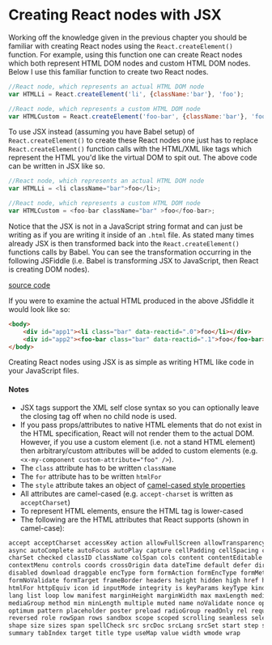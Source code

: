 # Creating React nodes with JSX

Working off the knowledge given in the previous chapter you should be familiar with creating React nodes using the `React.createElement()` function. For example, using this function one can create React nodes which both represent  HTML DOM nodes and custom HTML DOM nodes. Below I use this familiar function to create two React nodes.

```js
//React node, which represents an actual HTML DOM node
var HTMLLi = React.createElement('li', {className:'bar'}, 'foo');

//React node, which represents a custom HTML DOM node
var HTMLCustom = React.createElement('foo-bar', {className:'bar'}, 'foo');
```

To use JSX instead (assuming you have Babel setup) of `React.createElement()` to create these React nodes one just has to replace `React.createElement()` function calls with the HTML/XML like tags which represent the HTML you'd like the virtual DOM to spit out. The above code can be written in JSX like so.

```js
//React node, which represents an actual HTML DOM node
var HTMLLi = <li className="bar">foo</li>;

//React node, which represents a custom HTML DOM node
var HTMLCustom = <foo-bar className="bar" >foo</foo-bar>;
```

Notice that the JSX is not in a JavaScript string format and can just be writing as if you are writing it inside of an `.html` file. As stated many times already JSX is then transformed back into the `React.createElement()` functions calls by Babel. You can see the transformation occurring in the following JSFiddle (i.e. Babel is transforming JSX to JavaScript, then React is creating DOM nodes).

[source code](https://jsfiddle.net/wc6dtkov/#tabs=js,result,html,resources)

If you were to examine the actual HTML produced in the above JSfiddle it would look like so:

```html
<body>
    <div id="app1"><li class="bar" data-reactid=".0">foo</li></div>
    <div id="app2"><foo-bar class="bar" data-reactid=".1">foo</foo-bar></div>
</body>
```

Creating React nodes using JSX is as simple as writing HTML like code in your JavaScript files.

#### Notes

* JSX tags support the XML self close syntax so you can optionally leave the closing tag off when no child node is used.
* If you pass props/attributes to native HTML elements that do not exist in the HTML specification, React will not render them to the actual DOM. However, if you use a custom element (i.e. not a stand HTML element) then arbitrary/custom attributes will be added to custom elements (e.g. `<x-my-component custom-attribute="foo" />`).
* The `class` attribute has to be written `className`
* The `for` attribute has to be written `htmlFor`
* The `style` attribute takes an object of [camel-cased style properties](https://www.w3.org/TR/DOM-Level-2-Style/css.html#CSS-CSS2Properties)
* All attributes are camel-cased (e.g. `accept-charset` is written as `acceptCharset`)
* To represent HTML elements, ensure the HTML tag is lower-cased
* The following are the HTML attributes that React supports (shown in camel-case):

```HTML
accept acceptCharset accessKey action allowFullScreen allowTransparency alt
async autoComplete autoFocus autoPlay capture cellPadding cellSpacing challenge
charSet checked classID className colSpan cols content contentEditable
contextMenu controls coords crossOrigin data dateTime default defer dir
disabled download draggable encType form formAction formEncType formMethod
formNoValidate formTarget frameBorder headers height hidden high href hrefLang
htmlFor httpEquiv icon id inputMode integrity is keyParams keyType kind label
lang list loop low manifest marginHeight marginWidth max maxLength media
mediaGroup method min minLength multiple muted name noValidate nonce open
optimum pattern placeholder poster preload radioGroup readOnly rel required
reversed role rowSpan rows sandbox scope scoped scrolling seamless selected
shape size sizes span spellCheck src srcDoc srcLang srcSet start step style
summary tabIndex target title type useMap value width wmode wrap
```

